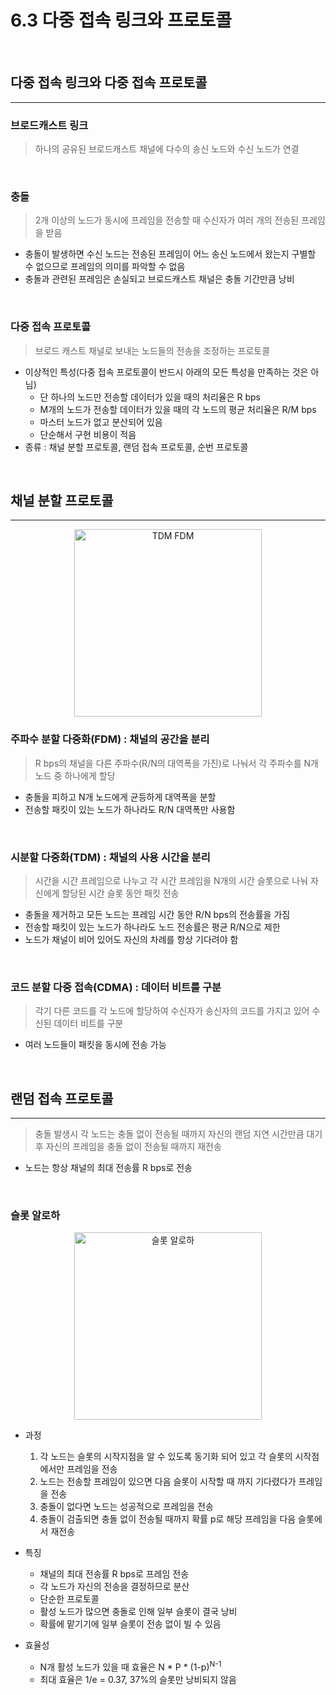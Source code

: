 # 6.3 다중 접속 링크와 프로토콜

<br>

## 다중 접속 링크와 다중 접속 프로토콜

---

### 브로드캐스트 링크
> 하나의 공유된 브로드캐스트 채널에 다수의 송신 노드와 수신 노드가 연결

<br>

### 충돌
> 2개 이상의 노드가 동시에 프레임을 전송할 때 수신자가 여러 개의 전송된 프레임을 받음

- 충돌이 발생하면 수신 노드는 전송된 프레임이 어느 송신 노드에서 왔는지 구별할 수 없으므로 프레임의 의미를 파악할 수 없음
- 충돌과 관련된 프레임은 손실되고 브로드캐스트 채널은 충돌 기간만큼 낭비

<br>

### 다중 접속 프로토콜
> 브로드 캐스트 채널로 보내는 노드들의 전송을 조정하는 프로토콜

 - 이상적인 특성(다중 접속 프로토콜이 반드시 아래의 모든 특성을 만족하는 것은 아님)
    * 단 하나의 노드만 전송할 데이터가 있을 때의 처리율은 R bps
    * M개의 노드가 전송할 데이터가 있을 때의 각 노드의 평균 처리율은 R/M bps
    * 마스터 노드가 없고 분산되어 있음
    * 단순해서 구현 비용이 적음
 - 종류 : 채널 분할 프로토콜, 랜덤 접속 프로토콜, 순번 프로토콜

<br>

## 채널 분할 프로토콜

---

<p align="center"><img width="300" alt="TDM FDM" src="https://user-images.githubusercontent.com/76640167/214252177-bf3b863e-80dd-4ae6-a463-0c2c67af4e4e.png">


### 주파수 분할 다중화(FDM) : 채널의 공간을 분리
> R bps의 채널을 다른 주파수(R/N의 대역폭을 가진)로 나눠서 각 주파수를  N개 노드 중 하나에게 할당

- 충돌을 피하고 N개 노드에게 균등하게 대역폭을 분할
- 전송할 패킷이 있는 노드가 하나라도 R/N 대역폭만 사용함

<br>

### 시분할 다중화(TDM) : 채널의 사용 시간을 분리
> 시간을 시간 프레임으로 나누고 각 시간 프레임을 N개의 시간 슬롯으로 나눠 자신에게 할당된 시간 슬롯 동안 패킷 전송

- 충돌을 제거하고 모든 노드는 프레임 시간 동안 R/N bps의 전송률을 가짐
- 전송할 패킷이 있는 노드가 하나라도 노드 전송률은 평균 R/N으로 제한
- 노드가 채널이 비어 있어도 자신의 차례를 항상 기다려야 함

<br>

### 코드 분할 다중 접속(CDMA) : 데이터 비트를 구분
> 각기 다른 코드를 각 노드에 할당하여 수신자가 송신자의 코드를 가지고 있어 수신된 데이터 비트를 구분

- 여러 노드들이 패킷을 동시에 전송 가능

<br>

## 랜덤 접속 프로토콜

---

> 충돌 발생시 각 노드는 충돌 없이 전송될 때까지 자신의 랜덤 지연 시간만큼 대기 후 자신의 프레임을 충돌 없이 전송될 때까지 재전송

- 노드는 항상 채널의 최대 전송률 R bps로 전송

<br>

### 슬롯 알로하

<p align="center"><img width="300" alt="슬롯 알로하" src="https://user-images.githubusercontent.com/76640167/214252171-bb6a376c-f16c-4984-91a6-6360d106db1e.png">

- 과정
  1) 각 노드는 슬롯의 시작지점을 알 수 있도록 동기화 되어 있고 각 슬롯의 시작점에서만 프레임을 전송
  2) 노드는 전송할 프레임이 있으면 다음 슬롯이 시작할 때 까지 기다렸다가 프레임을 전송
  3) 충돌이 없다면 노드는 성공적으로 프레임을 전송
  4) 충돌이 검출되면 충돌 없이 전송될 때까지 확률 p로 해당 프레임을 다음 슬롯에서 재전송

- 특징
   * 채널의 최대 전송률 R bps로 프레임 전송
   * 각 노드가 자신의 전송을 결정하므로 분산
   * 단순한 프로토콜
   * 활성 노드가 많으면 충돌로 인해 일부 슬롯이 결국 낭비
   * 확률에 맡기기에 일부 슬롯이 전송 없이 빌 수 있음

- 효율성
   * N개 활성 노드가 있을 때 효율은 N * P * (1-p)<sup>N-1
   * 최대 효율은 1/e = 0.37, 37%의 슬롯만 낭비되지 않음
